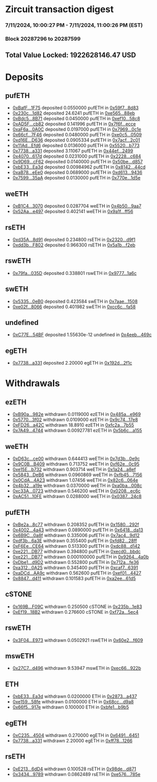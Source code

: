 # Zircuit transaction digest
### 7/11/2024, 10:00:27 PM - 7/11/2024, 11:00:26 PM (EST)
### Block 20287296 to 20287599

## Total Value Locked: 1922628146.47 USD

# Deposits
## pufETH
- [0xBafF...1F75](https://etherscan.io/address/0xBafFbE083C5b281D849C215107a067887fBB1F75) deposited 0.0550000 pufETH in [0x59f7...8d83](https://etherscan.io/tx/0xBafFbE083C5b281D849C215107a067887fBB1F75)
- [0x230c...1d82](https://etherscan.io/address/0x230cb576909B0d8425F3AE69ef3Cbf238aDF1d82) deposited 24.6241 pufETH in [0xe565...88eb](https://etherscan.io/tx/0x230cb576909B0d8425F3AE69ef3Cbf238aDF1d82)
- [0xBdc5...8B71](https://etherscan.io/address/0xBdc5CE822Aa70267Be96e77B2Ea4ff8B762c8B71) deposited 0.0450000 pufETH in [0xef10...58c8](https://etherscan.io/tx/0xBdc5CE822Aa70267Be96e77B2Ea4ff8B762c8B71)
- [0xAD5F...cb82](https://etherscan.io/address/0xAD5F160544e8b606C10d9512EdE4816380aCcb82) deposited 0.141996 pufETH in [0x7f6f...ecce](https://etherscan.io/tx/0xAD5F160544e8b606C10d9512EdE4816380aCcb82)
- [0xaF6a...0A0C](https://etherscan.io/address/0xaF6aE8cD275C17B29c8706e5a24B3D7075740A0C) deposited 0.0197000 pufETH in [0x7969...0c1e](https://etherscan.io/tx/0xaF6aE8cD275C17B29c8706e5a24B3D7075740A0C)
- [0x66cf...7F46](https://etherscan.io/address/0x66cff0F88f8fCfC689c677edB6504dA694d87F46) deposited 0.0480000 pufETH in [0xe0c5...0509](https://etherscan.io/tx/0x66cff0F88f8fCfC689c677edB6504dA694d87F46)
- [0xd16E...D636](https://etherscan.io/address/0xd16EE8e095368756D39928c0E3D98c8a0Dd5D636) deposited 0.0905334 pufETH in [0x7acf...2c01](https://etherscan.io/tx/0xd16EE8e095368756D39928c0E3D98c8a0Dd5D636)
- [0x11Ad...Efd6](https://etherscan.io/address/0x11Ad6e6D9d1DeBdEa3F53e2Bf54e520E8774Efd6) deposited 0.0136000 pufETH in [0x5520...b773](https://etherscan.io/tx/0x11Ad6e6D9d1DeBdEa3F53e2Bf54e520E8774Efd6)
- [0x7738...a331](https://etherscan.io/address/0x7738874Ed14bAea6971Bc955103e63f4661ca331) deposited 3.11067 pufETH in [0x44ef...2499](https://etherscan.io/tx/0x7738874Ed14bAea6971Bc955103e63f4661ca331)
- [0x4070...617d](https://etherscan.io/address/0x4070f93e41bA7066d57c480e4aB3add7CA4C617d) deposited 0.0231000 pufETH in [0x2228...c684](https://etherscan.io/tx/0x4070f93e41bA7066d57c480e4aB3add7CA4C617d)
- [0x9D69...cF62](https://etherscan.io/address/0x9D69F16E850f2c608319c137d9C76bF1e657cF62) deposited 0.0140000 pufETH in [0x50be...d857](https://etherscan.io/tx/0x9D69F16E850f2c608319c137d9C76bF1e657cF62)
- [0xbE33...Ea3d](https://etherscan.io/address/0xbE334FB2853a2EfEbF0031E8468E97705359Ea3d) deposited 0.00984962 pufETH in [0x8142...44cd](https://etherscan.io/tx/0xbE334FB2853a2EfEbF0031E8468E97705359Ea3d)
- [0xaB78...eEe0](https://etherscan.io/address/0xaB789c5ffEFAF4979637eb267926662800e2eEe0) deposited 0.0689000 pufETH in [0xd613...9436](https://etherscan.io/tx/0xaB789c5ffEFAF4979637eb267926662800e2eEe0)
- [0x7599...35aA](https://etherscan.io/address/0x7599557B216D0e209b6806328c2406BDeA7135aA) deposited 0.0130000 pufETH in [0x770e...1d5e](https://etherscan.io/tx/0x7599557B216D0e209b6806328c2406BDeA7135aA)
## weETH
- [0xB1C4...3070](https://etherscan.io/address/0xB1C43b61c92d603Bf2c9E81f9e7F89f0e94e3070) deposited 0.0287704 weETH in [0x4b50...9aa7](https://etherscan.io/tx/0xB1C43b61c92d603Bf2c9E81f9e7F89f0e94e3070)
- [0x52Aa...e497](https://etherscan.io/address/0x52Aa899454998Be5b000Ad077a46Bbe360F4e497) deposited 0.402141 weETH in [0x9a1f...ff56](https://etherscan.io/tx/0x52Aa899454998Be5b000Ad077a46Bbe360F4e497)
## rsETH
- [0xd35A...8d91](https://etherscan.io/address/0xd35A14D5EEaC548b35e18Cbf1AeD4AeA32788d91) deposited 0.234800 rsETH in [0x2320...d9f1](https://etherscan.io/tx/0xd35A14D5EEaC548b35e18Cbf1AeD4AeA32788d91)
- [0xdd3b...F802](https://etherscan.io/address/0xdd3b34A7D04E6fe9b532621B5bA108dF5cA7F802) deposited 0.966300 rsETH in [0x5a1b...f2eb](https://etherscan.io/tx/0xdd3b34A7D04E6fe9b532621B5bA108dF5cA7F802)
## rswETH
- [0x79fa...035D](https://etherscan.io/address/0x79faE9Acf25CA178B2C23871078dDcbF6282035D) deposited 0.338801 rswETH in [0x9777...1a6c](https://etherscan.io/tx/0x79faE9Acf25CA178B2C23871078dDcbF6282035D)
## swETH
- [0x5335...0eB0](https://etherscan.io/address/0x5335b03F4a3C404cDD09e208019a24B60F800eB0) deposited 0.423584 swETH in [0x7aae...1508](https://etherscan.io/tx/0x5335b03F4a3C404cDD09e208019a24B60F800eB0)
- [0xe02f...8066](https://etherscan.io/address/0xe02fe317137d769C8d1E234C730b6942c94d8066) deposited 0.401982 swETH in [0xcc6c...fa58](https://etherscan.io/tx/0xe02fe317137d769C8d1E234C730b6942c94d8066)
## undefined
- [0xC77E...54BF](https://etherscan.io/address/0xC77E68d1EB21740bECfE76d612AAFA5A076054BF) deposited 1.55630e-12 undefined in [0x4eeb...469c](https://etherscan.io/tx/0xC77E68d1EB21740bECfE76d612AAFA5A076054BF)
## egETH
- [0x7738...a331](https://etherscan.io/address/0x7738874Ed14bAea6971Bc955103e63f4661ca331) deposited 2.20000 egETH in [0x192d...2f1c](https://etherscan.io/tx/0x7738874Ed14bAea6971Bc955103e63f4661ca331)
# Withdrawals
## ezETH
- [0xB90a...982e](https://etherscan.io/address/0xB90af59BC8Ff7a1AfBc95D475409dC670102982e) withdrawn 0.0119000 ezETH in [0x485a...e969](https://etherscan.io/tx/0xB90af59BC8Ff7a1AfBc95D475409dC670102982e)
- [0x5770...3f02](https://etherscan.io/address/0x57700cC3DCd89436Dfa5E800760AB3Cad0073f02) withdrawn 0.0109000 ezETH in [0x9c74...17e8](https://etherscan.io/tx/0x57700cC3DCd89436Dfa5E800760AB3Cad0073f02)
- [0xFD26...a42C](https://etherscan.io/address/0xFD26f25d6588b752a90e600AFF038A654D64a42C) withdrawn 18.8910 ezETH in [0xfc2a...7b55](https://etherscan.io/tx/0xFD26f25d6588b752a90e600AFF038A654D64a42C)
- [0x7A49...4744](https://etherscan.io/address/0x7A493Be5c2ce014cD049Bf178a1ac0Db1B434744) withdrawn 0.00927781 ezETH in [0x5b6c...a155](https://etherscan.io/tx/0x7A493Be5c2ce014cD049Bf178a1ac0Db1B434744)
## weETH
- [0xD63c...ce00](https://etherscan.io/address/0xD63c8DF874f76F76867d5B950c9e9cb540C4ce00) withdrawn 0.644413 weETH in [0x7d3b...0e9c](https://etherscan.io/tx/0xD63c8DF874f76F76867d5B950c9e9cb540C4ce00)
- [0x9C0B...B409](https://etherscan.io/address/0x9C0B7142ae00E96Fd652a403dA83767Ec7e9B409) withdrawn 0.713752 weETH in [0xf62e...0c95](https://etherscan.io/tx/0x9C0B7142ae00E96Fd652a403dA83767Ec7e9B409)
- [0xe15E...b732](https://etherscan.io/address/0xe15E10517c5F6EE569A68A5dfAfe17C0BE7eb732) withdrawn 0.903714 weETH in [0x1a24...a8ef](https://etherscan.io/tx/0xe15E10517c5F6EE569A68A5dfAfe17C0BE7eb732)
- [0x5843...DeB6](https://etherscan.io/address/0x5843477a89AA941EF547B6eEbAd59F222729DeB6) withdrawn 0.0960869 weETH in [0xfb45...7156](https://etherscan.io/tx/0x5843477a89AA941EF547B6eEbAd59F222729DeB6)
- [0x0CdA...4A23](https://etherscan.io/address/0x0CdAfC2fbd1eB267bd46A500A668EA4B7f264A23) withdrawn 1.07456 weETH in [0x82c6...064e](https://etherscan.io/tx/0x0CdAfC2fbd1eB267bd46A500A668EA4B7f264A23)
- [0x4b32...a19e](https://etherscan.io/address/0x4b32c230a22E73D6Fb30395Aa88fa51e1B96a19e) withdrawn 0.0370000 weETH in [0xa0ba...008c](https://etherscan.io/tx/0x4b32c230a22E73D6Fb30395Aa88fa51e1B96a19e)
- [0xc33A...0723](https://etherscan.io/address/0xc33AdC96F9006811520b1b76eeDAA447F5440723) withdrawn 0.546200 weETH in [0x0208...ec6c](https://etherscan.io/tx/0xc33AdC96F9006811520b1b76eeDAA447F5440723)
- [0xAC51...10FE](https://etherscan.io/address/0xAC51d188DcB740452f2f82370Cfe07CCF20910FE) withdrawn 0.0288000 weETH in [0x0387...24c8](https://etherscan.io/tx/0xAC51d188DcB740452f2f82370Cfe07CCF20910FE)
## pufETH
- [0xBe2a...8c77](https://etherscan.io/address/0xBe2a0126DDaB953030e56cB53f8527E55b3c8c77) withdrawn 0.208352 pufETH in [0x1580...292f](https://etherscan.io/tx/0xBe2a0126DDaB953030e56cB53f8527E55b3c8c77)
- [0x4002...4a43](https://etherscan.io/address/0x4002567Aa7423c76c28785c4d91D39B54fBb4a43) withdrawn 0.0890000 pufETH in [0x6418...da13](https://etherscan.io/tx/0x4002567Aa7423c76c28785c4d91D39B54fBb4a43)
- [0x6B9C...0a8f](https://etherscan.io/address/0x6B9C33e69A5dcAC2E806E50Dc880b480fBaC0a8f) withdrawn 0.335006 pufETH in [0x7ac4...9d12](https://etherscan.io/tx/0x6B9C33e69A5dcAC2E806E50Dc880b480fBaC0a8f)
- [0xdf3b...6a3E](https://etherscan.io/address/0xdf3b1522413eA0D752D7e6Ba98071b8C80dc6a3E) withdrawn 0.355400 pufETH in [0xfd82...28ff](https://etherscan.io/tx/0xdf3b1522413eA0D752D7e6Ba98071b8C80dc6a3E)
- [0xF6Ee...CE64](https://etherscan.io/address/0xF6Ee1570b613F6350C58A29DEFAaAac91d77CE64) withdrawn 0.513300 pufETH in [0xdc88...d142](https://etherscan.io/tx/0xF6Ee1570b613F6350C58A29DEFAaAac91d77CE64)
- [0xe221...DB77](https://etherscan.io/address/0xe22179162d8B5eA0e2f3ecdE328197900EFbDB77) withdrawn 0.394800 pufETH in [0xecd0...bbdc](https://etherscan.io/tx/0xe22179162d8B5eA0e2f3ecdE328197900EFbDB77)
- [0xe221...DB77](https://etherscan.io/address/0xe22179162d8B5eA0e2f3ecdE328197900EFbDB77) withdrawn 0.000100000 pufETH in [0x9264...4a0b](https://etherscan.io/tx/0xe22179162d8B5eA0e2f3ecdE328197900EFbDB77)
- [0xDbe1...d9D2](https://etherscan.io/address/0xDbe13c8f80c4A60c8854b650EdAe2eB239C8d9D2) withdrawn 0.552800 pufETH in [0x712a...fe36](https://etherscan.io/tx/0xDbe13c8f80c4A60c8854b650EdAe2eB239C8d9D2)
- [0xa312...0A25](https://etherscan.io/address/0xa3121Be38736ADCC8057Ad8caf24Ed43dF360A25) withdrawn 0.345400 pufETH in [0xcaf7...6391](https://etherscan.io/tx/0xa3121Be38736ADCC8057Ad8caf24Ed43dF360A25)
- [0xaDCd...AA9c](https://etherscan.io/address/0xaDCdb9D2c09Cc085F5dc579E7593f63d81FdAA9c) withdrawn 0.562600 pufETH in [0xef01...4427](https://etherscan.io/tx/0xaDCdb9D2c09Cc085F5dc579E7593f63d81FdAA9c)
- [0x8847...d411](https://etherscan.io/address/0x88476974f5B1F3b2C8FC716F35691e891b3Cd411) withdrawn 0.101583 pufETH in [0xa2ee...61d5](https://etherscan.io/tx/0x88476974f5B1F3b2C8FC716F35691e891b3Cd411)
## cSTONE
- [0x169B...F09C](https://etherscan.io/address/0x169B953e13d29001de08827EBaCeBF087343F09C) withdrawn 0.250500 cSTONE in [0x235b...1e83](https://etherscan.io/tx/0x169B953e13d29001de08827EBaCeBF087343F09C)
- [0xEf19...18B2](https://etherscan.io/address/0xEf19A0821B659ab940C441eDf1dD61E4222E18B2) withdrawn 0.276600 cSTONE in [0xf72a...5ec4](https://etherscan.io/tx/0xEf19A0821B659ab940C441eDf1dD61E4222E18B2)
## rswETH
- [0x3F04...E973](https://etherscan.io/address/0x3F04f857948020013a4bc2D4E4F5943C129cE973) withdrawn 0.0502921 rswETH in [0x60e2...f609](https://etherscan.io/tx/0x3F04f857948020013a4bc2D4E4F5943C129cE973)
## mswETH
- [0x27C7...d496](https://etherscan.io/address/0x27C7F1319ddCD6741cca71A195419436D818d496) withdrawn 9.53947 mswETH in [0xec66...922b](https://etherscan.io/tx/0x27C7F1319ddCD6741cca71A195419436D818d496)
## ETH
- [0xbE33...Ea3d](https://etherscan.io/address/0xbE334FB2853a2EfEbF0031E8468E97705359Ea3d) withdrawn 0.0200000 ETH in [0x2873...a437](https://etherscan.io/tx/0xbE334FB2853a2EfEbF0031E8468E97705359Ea3d)
- [0xe159...58fe](https://etherscan.io/address/0xe159874911c2Bc381C4429F882FC24A4141a58fe) withdrawn 0.0100000 ETH in [0x68cc...d9a8](https://etherscan.io/tx/0xe159874911c2Bc381C4429F882FC24A4141a58fe)
- [0x66f5...917e](https://etherscan.io/address/0x66f5247415887af68Ac731c7810dBD8ED377917e) withdrawn 0.100000 ETH in [0xbfe1...b9b5](https://etherscan.io/tx/0x66f5247415887af68Ac731c7810dBD8ED377917e)
## egETH
- [0xC235...4504](https://etherscan.io/address/0xC2351D17950fbB617175279F5D1463735A824504) withdrawn 0.270000 egETH in [0x6491...6451](https://etherscan.io/tx/0xC2351D17950fbB617175279F5D1463735A824504)
- [0x7738...a331](https://etherscan.io/address/0x7738874Ed14bAea6971Bc955103e63f4661ca331) withdrawn 2.20000 egETH in [0xff78...1266](https://etherscan.io/tx/0x7738874Ed14bAea6971Bc955103e63f4661ca331)
## rsETH
- [0xE213...6dD4](https://etherscan.io/address/0xE2138b953B8CA2FAF36400109996c4c6C2D56dD4) withdrawn 0.100528 rsETH in [0x98de...d871](https://etherscan.io/tx/0xE2138b953B8CA2FAF36400109996c4c6C2D56dD4)
- [0x3434...9789](https://etherscan.io/address/0x34349c5569e7B846c3558961552D2202760A9789) withdrawn 0.0862489 rsETH in [0xe576...785e](https://etherscan.io/tx/0x34349c5569e7B846c3558961552D2202760A9789)
